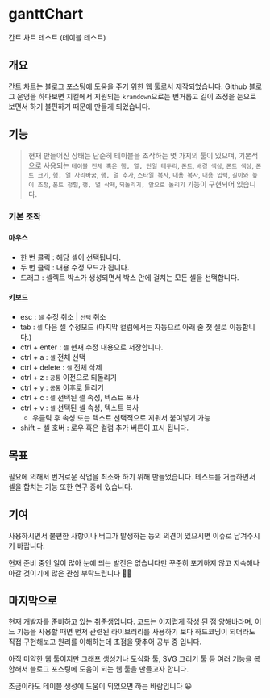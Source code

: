 # ganttChart

간트 차트 테스트 (테이블 테스트)

## 개요

간트 차트는 블로그 포스팅에 도움을 주기 위한 웹 툴로서 제작되었습니다. Github 블로그 운영을 하다보면 지킬에서 지원되는 `kramdown`으로는 번거롭고 길이 조정을 눈으로 보면서 하기 불편하기 때문에 만들게 되었습니다.

## 기능

> 현재 만들어진 상태는 단순히 테이블을 조작하는 몇 가지의 툴이 있으며, 기본적으로 사용되는 `테이블 전체 혹은 행, 열, 단일 테두리`, `폰트`, `배경 색상`, `폰트 색상`, `폰트 크기`, `행, 열 자리바꿈`, `행, 열 추가`, `스타일 복사`, `내용 복사`, `내용 입력`, `길이와 높이 조정`, `폰트 정렬`, `행, 열 삭제`, `되돌리기, 앞으로 돌리기` 기능이 구현되어 있습니다.

### 기본 조작

#### 마우스

- 한 번 클릭 : 해당 셀이 선택됩니다.
- 두 번 클릭 : 내용 수정 모드가 됩니다.
- 드래그 : 셀렉트 박스가 생성되면서 박스 안에 걸치는 모든 셀을 선택합니다.

#### 키보드

- esc : `셀` 수정 취소 | `선택` 취소
- tab : `셀` 다음 셀 수정모드 (마지막 컬럼에서는 자동으로 아래 줄 첫 셀로 이동합니다.)
- ctrl + enter : `셀` 현재 수정 내용으로 저장합니다.
- ctrl + a : `셀` 전체 선택
- ctrl + delete : `셀` 전체 삭제
- ctrl + z : `공통` 이전으로 되돌리기
- ctrl + y : `공통` 이후로 돌리기
- ctrl + c : `셀` 선택된 셀 속성, 텍스트 복사
- ctrl + v : `셀` 선택된 셀 속성, 텍스트 복사
  - 우클릭 후 속성 또는 텍스트 선택적으로 지워서 붙여넣기 가능
- shift + 셀 호버 : 로우 혹은 컬럼 추가 버튼이 표시 됩니다.

## 목표

필요에 의해서 번거로운 작업을 최소화 하기 위해 만들었습니다. 테스트를 거듭하면서 셀을 합치는 기능 또한 연구 중에 있습니다.

## 기여

사용하시면서 불편한 사항이나 버그가 발생하는 등의 의견이 있으시면 이슈로 남겨주시기 바랍니다.

현재 준비 중인 일이 많아 눈에 띄는 발전은 없습니다만 꾸준히 포기하지 않고 지속해나아갈 것이기에 많은 관심 부탁드립니다 🙇‍♂️

## 마지막으로

현재 개발자를 준비하고 있는 취준생입니다. 코드는 어지럽게 작성 된 점 양해바라며, 어느 기능을 사용할 때면 먼저 관련된 라이브러리를 사용하기 보다 하드코딩이 되더라도 직접 구현해보고 원리를 이해하는데 초점을 맞추어 공부 중 입니다.

아직 미약한 웹 툴이지만 그래프 생성기나 도식화 툴, SVG 그리기 툴 등 여러 기능을 복합해서 블로그 포스팅에 도움이 되는 웹 툴을 만들고자 합니다.

조금이라도 테이블 생성에 도움이 되었으면 하는 바람입니다 😀